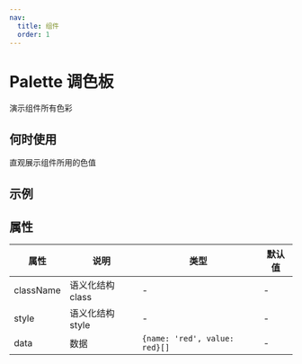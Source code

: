 ```yaml
---
nav:
  title: 组件
  order: 1
---
```


# Palette 调色板

演示组件所有色彩

## 何时使用

直观展示组件所用的色值

## 示例

<code src="./demos/demo1.tsx"></code>

## 属性

| 属性      | 说明             | 类型                          | 默认值 |
| --------- | ---------------- | ----------------------------- | ------ |
| className | 语义化结构 class | -                             | -      |
| style     | 语义化结构 style | -                             | -      |
| data      | 数据             | `{name: 'red', value: red}[]` | -      |
